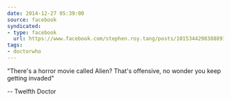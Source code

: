 ```yaml
---
date: 2014-12-27 05:39:00
source: facebook
syndicated:
- type: facebook
  url: https://www.facebook.com/stephen.roy.tang/posts/10153442983888912
tags:
- doctorwho
---
```


"There's a horror movie called Alien? That's offensive, no wonder you keep getting invaded"

-- Twelfth Doctor